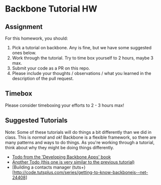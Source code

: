 # Backbone Tutorial HW

## Assignment

For this homework, you should:

1. Pick a tutorial on backbone. Any is fine, but we have some suggested ones below.
2. Work through the tutorial. Try to time box yourself to 2 hours, maybe 3 max.
3. Submit your code as a PR on this repo.
4. Please include your thoughts / observations / what you learned in the description of the pull request.


## Timebox

Please consider timeboxing your efforts to 2 - 3 hours max!

## Suggested Tutorials

Note: Some of these tutorials will do things a bit differently than we did in class. This is *normal* and *ok*! Backbone is a flexible framework, so there are many patterns and ways to do things. As you're working through a tutorial, think about why they might be doing things differently.

* [Todo from the 'Developing Backbone Apps' book](http://addyosmani.github.io/backbone-fundamentals/#exercise-1-todos---your-first-backbone.js-app)
* [Another Todo (this one is very similar to the previous tutorial)](http://adrianmejia.com/blog/2012/09/11/backbone-dot-js-for-absolute-beginners-getting-started/)
* [Building a contacts manager (tuts+)[http://code.tutsplus.com/series/getting-to-know-backbonejs--net-24408]
